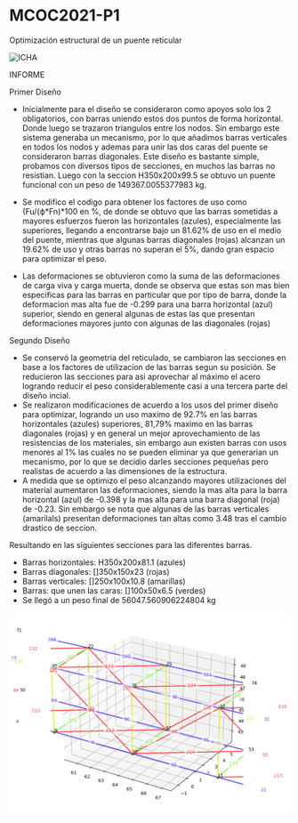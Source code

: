 # MCOC2021-P1
Optimización estructural de un puente reticular

![ICHA](https://user-images.githubusercontent.com/88337429/134083833-9b90e7d3-7a1f-4a25-a72f-d368fc45e38d.PNG)

INFORME 

Primer Diseño 
* Inicialmente para el diseño se consideraron como apoyos solo los 2 obligatorios, con barras uniendo estos dos puntos de forma horizontal. Donde luego se trazaron triangulos entre los nodos. Sin embargo este sistema generaba un mecanismo, por lo que añadimos barras verticales en todos los nodos y ademas para unir las dos caras del puente se consideraron barras diagonales. Este diseño es bastante simple, probamos con diversos tipos de secciones, en muchos las barras no resistian. Luego con la seccion H350x200x99.5 se obtuvo un puente funcional con un peso de 149367.0055377983 kg. 
* Se modifico el codigo para obtener los factores de uso como (Fu/(ϕ*Fn)*100 en %, de donde se obtuvo que las barras sometidas a mayores esfuerzos fueron las horizontales (azules), especialmente las superiores, llegando a encontrarse bajo un 81.62% de uso en el medio del puente, mientras que algunas barras diagonales (rojas) alcanzan un 19.62% de uso y otras barras no superan el 5%, dando gran espacio para optimizar el peso.

* Las deformaciones se obtuvieron como la suma de las deformaciones de carga viva y carga muerta, donde se observa que estas son mas bien especificas para las barras en particular que por tipo de barra, donde la deformacion mas alta fue de -0.299 para una barra horizontal (azul) superior, siendo en general algunas de estas las que presentan deformaciones mayores junto con algunas de las diagonales (rojas)

Segundo Diseño
* Se conservó la geometria del reticulado, se cambiaron las secciones en base a los factores de utilizacion de las barras segun su posición. Se reducieron las secciones para asi aprovechar al máximo el acero logrando reducir el peso considerablemente casi a una tercera parte del diseño incial. 
* Se realizaron modificaciones de acuerdo a los usos del primer diseño para optimizar, logrando un uso maximo de 92.7% en las barras horizontales (azules) superiores, 81,79% maximo en las barras diagonales (rojas) y en general un mejor aprovechamiento de las resistencias de los materiales, sin embargo aun existen barras con usos menores al 1% las cuales no se pueden eliminar ya que generarian un mecanismo, por lo que se decidio darles secciones pequeñas pero realistas de acuerdo a las dimensiones de la estructura.
* A medida que se optimizo el peso alcanzando mayores utilizaciones del material aumentaron las deformaciones, siendo la mas alta para la barra horizontal (azul) de -0.398 y la mas alta para una barra diagonal (roja) de -0.23. Sin embargo se nota que algunas de las barras verticales (amarilals) presentan deformaciones tan altas como 3.48 tras el cambio drastico de seccion.

Resultando en las siguientes secciones para las diferentes barras.
- Barras horizontales: H350x200x81.1 (azules)
- Barras diagonales: []350x150x23 (rojas)
- Barras verticales: []250x100x10.8 (amarillas)
- Barras: que unen las caras: []100x50x6.5 (verdes)
- Se llegó a un peso final de 56047.560906224804 kg

![](https://github.com/VicenteOtaegui/MCOC2021-P1/blob/main/Puente_colores.png)





